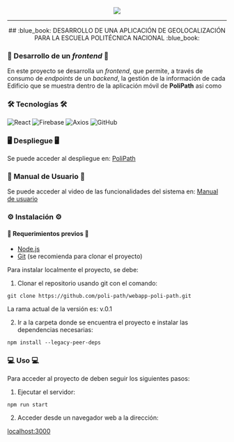 <div align="center" width="100%">
  <img style="height: 200pxx" src="https://github.com/poli-path/webapp-poli-path/assets/117753370/83ddd9a1-ec9f-491f-ae75-1bdf13897bee" />
</div>

---
<div align="center" width="100%">
## :blue_book: DESARROLLO DE UNA APLICACIÓN DE GEOLOCALIZACIÓN PARA LA ESCUELA POLITÉCNICA NACIONAL   :blue_book:
</div>

### :book: Desarrollo de un *frontend* :book:
En este proyecto se desarrolla un *frontend*, que permite, a través de consumo de *endpoints* de un *backend*, la gestión de la información de cada Edificio que se muestra dentro de la aplicación móvil de **PoliPath** asi como 
### :hammer_and_wrench: Tecnologías :hammer_and_wrench:
![React](https://img.shields.io/badge/React-asd?style=for-the-badge&logo=react&logoColor=61DAFB&logoWidth=20&color=9B9B9B&link=https://reactjs.org/) ![Firebase](https://img.shields.io/badge/firebase-ffca28?style=for-the-badge&logo=firebase&logoColor=black) ![Axios](https://img.shields.io/badge/Axios-asd?style=for-the-badge&logo=axios&logoColor=512BD4&logoWidth=20&color=ECD53F&link=https://axios-http.com/) ![GitHub](https://img.shields.io/badge/Github-asd?style=for-the-badge&logo=github&logoColor=000000&logoWidth=20&color=40AEF0&link=https://github.com/)

### :desktop_computer: Despliegue :desktop_computer:

Se puede acceder al despliegue en: [PoliPath](https://poli-path.web.app)

### :notebook: Manual de Usuario :notebook:

Se puede acceder al video de las funcionalidades del sistema en: [Manual de usuario](https://youtu.be/)

### :gear: Instalación :gear:

#### :toolbox: Requerimientos previos :toolbox:

- [Node.js](https://nodejs.org/)
- [Git](https://git-scm.com/) (se recomienda para clonar el proyecto)

Para instalar localmente el proyecto, se debe:

1. Clonar el repositorio usando git con el comando:
```
git clone https://github.com/poli-path/webapp-poli-path.git
```
La rama actual de la versión es: v.0.1

2. Ir a la carpeta donde se encuentra el proyecto e instalar las dependencias necesarias:
```
npm install --legacy-peer-deps
```

### :computer: Uso :computer:

Para acceder al proyecto de deben seguir los siguientes pasos:

1. Ejecutar el servidor:
```
npm run start
```

2. Acceder desde un navegador web a la dirección:

[localhost:3000](http://localhost:3000/)

